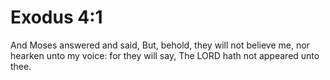 # Exodus 4:1

And Moses answered and said, But, behold, they will not believe me, nor hearken unto my voice: for they will say, The LORD hath not appeared unto thee.